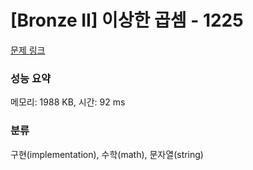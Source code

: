 # [Bronze II] 이상한 곱셈 - 1225 

[문제 링크](https://www.acmicpc.net/problem/1225) 

### 성능 요약

메모리: 1988 KB, 시간: 92 ms

### 분류

구현(implementation), 수학(math), 문자열(string)

